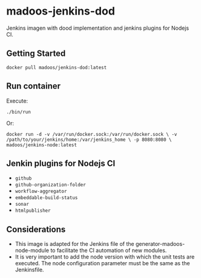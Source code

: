# madoos-jenkins-dod

Jenkins imagen with dood implementation and jenkins plugins for Nodejs CI.

## Getting Started

`docker pull madoos/jenkins-dod:latest`

## Run container

Execute: 

`./bin/run`

Or:

`docker run -d -v /var/run/docker.sock:/var/run/docker.sock \
-v /path/to/your/jenkins/home:/var/jenkins_home \
-p 8080:8080 \
madoos/jenkins-node:latest`


## Jenkin plugins for Nodejs CI

 * `github`
 * `github-organization-folder`
 * `workflow-aggregator`
 * `embeddable-build-status`
 * `sonar`
 * `htmlpublisher`


## Considerations

* This image is adapted for the Jenkins file of the generator-madoos-node-module  to facilitate the CI automation of new modules.
* It is very important to add the node version with which the unit tests are executed. The node configuration parameter must be the same as the Jenkinsfile.
